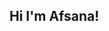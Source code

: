 ## Hi I'm Afsana!

<!--
**afsanab/afsanab** is a ✨ _special_ ✨ repository because its `README.md` (this file) appears on your GitHub profile.

Here are some ideas to get you started:
mortar_board:
- 🔭 I’m currently working on 
- 🌱 I’m currently learning ...
- 👯 I’m looking to collaborate on ...
- 🤔 I’m looking for help with ...
- 💬 Ask me about ...
- 📫 How to reach me: ...
- 😄 Pronouns: ...
- ⚡ Fun fact: ...
-->
